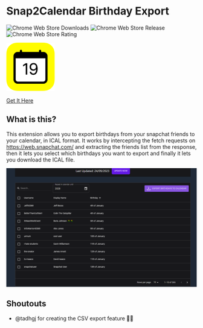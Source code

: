 # Snap2Calendar Birthday Export
![Chrome Web Store Downloads](https://img.shields.io/chrome-web-store/users/hejjegjbfaabkgaejceenfeeeocbocmk)
![Chrome Web Store Release](https://img.shields.io/chrome-web-store/v/hejjegjbfaabkgaejceenfeeeocbocmk)
![Chrome Web Store Rating](https://img.shields.io/chrome-web-store/stars/hejjegjbfaabkgaejceenfeeeocbocmk)

![Logo](https://raw.githubusercontent.com/Acorn221/Snap2Calendar-Birthday-Export/master/assets/icon128.png)

[Get It Here](https://chrome.google.com/webstore/detail/snap2calendar-birthday-ex/hejjegjbfaabkgaejceenfeeeocbocmk)

## What is this?

This extension allows you to export birthdays from your snapchat friends to your calendar, in ICAL format.
It works by intercepting the fetch requests on https://web.snapchat.com/ and extracting the friends list from the response,
then it lets you select which birthdays you want to export and finally it lets you download the ICAL file.

![Promo-image-1](https://raw.githubusercontent.com/Acorn221/Snap2Calendar-Birthday-Export/master/assets/promo1.png)

## Shoutouts

 - @tadhgj for creating the CSV export feature 🎉🎉
